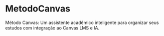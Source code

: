 # MetodoCanvas
Método Canvas: Um assistente acadêmico inteligente para organizar seus estudos com integração ao Canvas LMS e IA.
